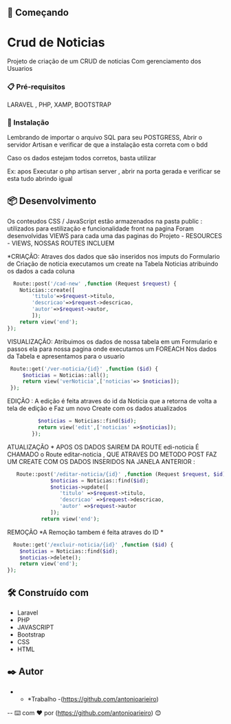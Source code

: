 ## 🚀 Começando

# Crud de Noticias
Projeto de criação de um CRUD de noticias Com gerenciamento dos Usuarios

### 📋 Pré-requisitos


LARAVEL , PHP, XAMP, BOOTSTRAP

### 🔧 Instalação

Lembrando de importar o arquivo SQL para seu POSTGRESS,
Abrir o servidor Artisan e verificar de que a instalação esta correta com o bdd

Caso os dados estejam todos corretos, basta utilizar


Ex: apos Executar o php artisan server , abrir na porta gerada  e verificar se esta tudo abrindo igual


## 📦 Desenvolvimento

Os conteudos CSS / JavaScript estão armazenados na pasta public : utilizados para estilização e funcionalidade front na pagina
Foram desenvolvidas VIEWS para cada uma das paginas do Projeto - RESOURCES - VIEWS,
NOSSAS ROUTES INCLUEM 

*CRIAÇÃO:
Atraves dos dados que são inseridos nos imputs do Formulario de Criação de noticia executamos um create na Tabela Noticias atribuindo os dados a cada coluna
```php
  Route::post('/cad-new' ,function (Request $request) {
    Noticias::create([
        'titulo'=>$request->titulo,
        'descricao'=>$request->descricao,
        'autor'=>$request->autor,
        ]);
    return view('end');
});
```  
VISUALIZAÇÃO:
  Atribuimos os dados de nossa tabela em um Formulario e passos ela para nossa pagina onde executamos um FOREACH Nos dados da Tabela e apresentamos para o usuario
 ```php
  Route::get('/ver-noticia/{id}' ,function ($id) {
      $noticias = Noticias::all();
      return view('verNoticia',['noticias'=> $noticias]);
  });
``` 
EDIÇÃO : 
A edição é feita atraves do id da Noticia que a retorna de volta a tela de edição e Faz um novo Create com os dados atualizados
```php Route::get('/edit-noticia/{id}' ,function ($id) {
          $noticias = Noticias::find($id);
          return view('edit',['noticias' =>$noticias]);
        }); 
 ```     
 ATUALIZAÇÃO
        * APOS OS DADOS SAIREM DA ROUTE edi-noticia É CHAMADO o Route editar-noticia , QUE ATRAVES DO METODO POST FAZ UM CREATE COM OS DADOS INSERIDOS NA JANELA ANTERIOR :
 ```php   
    Route::post('/editar-noticia/{id}' ,function (Request $request, $id) {
               $noticias = Noticias::find($id);
               $noticias->update([
                  'titulo' =>$request->titulo,
                  'descricao' =>$request->descricao,
                  'autor' =>$request->autor
               ]);
            return view('end');
   ```    
REMOÇÃO
*A Remoção tambem é feita atraves do ID *
```php
  Route::get('/excluir-noticia/{id}' ,function ($id) {
    $noticias = Noticias::find($id);
    $noticias->delete();
    return view('end');
});
```
## 🛠️ Construído com


* Laravel
* PHP
* JAVASCRIPT
* Bootstrap
* CSS
* HTML


## ✒️ Autor

* - *Trabalho  -(https://github.com/antonioarieiro)

--
⌨️ com ❤️ por (https://github.com/antonioarieiro) 😊
